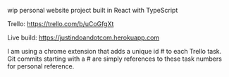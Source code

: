 wip personal website project built in React with TypeScript

Trello: https://trello.com/b/uCoGfgXt

Live build: https://justindoandotcom.herokuapp.com

I am using a chrome extension that adds a unique id # to each Trello task. Git commits starting with a # are simply references to these task numbers for personal reference.